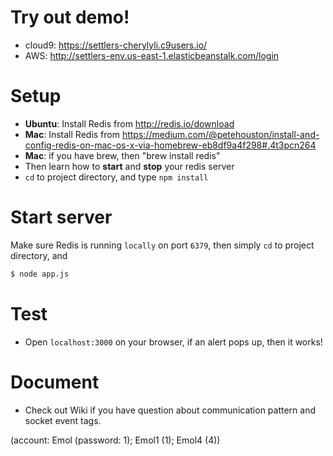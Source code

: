 # Try out demo!
- cloud9: https://settlers-cherylyli.c9users.io/
- AWS: http://settlers-env.us-east-1.elasticbeanstalk.com/login

# Setup
- **Ubuntu**: Install Redis from http://redis.io/download
- **Mac**: Install Redis from https://medium.com/@petehouston/install-and-config-redis-on-mac-os-x-via-homebrew-eb8df9a4f298#.4t3pcn264
- **Mac**: if you have brew, then "brew install redis"
- Then learn how to **start** and **stop** your redis server
- `cd` to project directory, and type `npm install`


# Start server
Make sure Redis is running `locally` on port `6379`, then simply `cd` to project directory, and
```sh
$ node app.js
```

# Test
- Open `localhost:3000` on your browser, if an alert pops up, then it works!

# Document
- Check out Wiki if you have question about communication pattern and socket event tags.


(account: Emol (password: 1); Emol1 (1); Emol4 (4))
